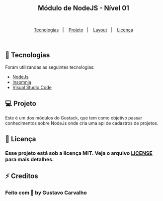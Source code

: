 <div align="center" width="450px">
  <h2> Módulo de NodeJS - Nível 01 </h2>
 </div>
 
 &nbsp;

<p align="center">
  <a href="#rocket-tecnologias">Tecnologias</a>&nbsp;&nbsp;&nbsp;|&nbsp;&nbsp;&nbsp;
  <a href="#-projeto">Projeto</a>&nbsp;&nbsp;&nbsp;|&nbsp;&nbsp;&nbsp;
  <a href="#-layout">Layout</a>&nbsp;&nbsp;&nbsp;|&nbsp;&nbsp;&nbsp;
  <a href="#memo-licença">Licença</a>
</p>

<br>

## 🚀 Tecnologias

Foram utilizandas as seguintes tecnologias:

- [NodeJs](https://nodejs.org/en/)
- [Insomnia](https://insomnia.rest/)
- [Visual Studio Code](https://code.visualstudio.com/)

## 💻 Projeto

Este é um dos módulos do Gostack, que tem como objetivo passar conhecimentos sobre NodeJs onde cria uma api de cadastros de projetos.

## 📝 Licença

### Esse projeto está sob a licença MIT. Veja o arquivo [LICENSE](LICENSE.md) para mais detalhes.

## ⚡ Creditos

### Feito com 💜 by Gustavo Carvalho
